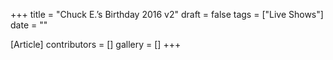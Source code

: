 +++
title = "Chuck E.’s Birthday 2016 v2"
draft = false
tags = ["Live Shows"]
date = ""

[Article]
contributors = []
gallery = []
+++